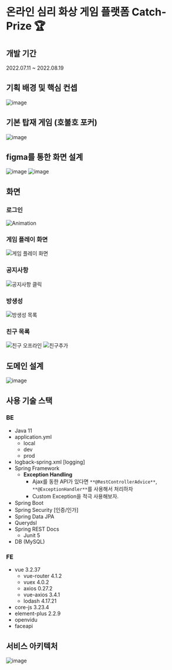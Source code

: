 # 온라인 심리 화상 게임 플랫폼 Catch-Prize 🏆

## 개발 기간
2022.07.11 ~ 2022.08.19

## 기획 배경 및 핵심 컨셉
![image](https://user-images.githubusercontent.com/97645988/195662771-d39210b3-4be9-4821-ac43-346658ff1e1d.png)


## 기본 탑재 게임 (호불호 포커)
![image](https://user-images.githubusercontent.com/97645988/195662421-18afbd84-0b46-4382-9dd7-9a3e5cb7e3f2.png)

## figma를 통한 화면 설계 
![image](https://user-images.githubusercontent.com/97645988/195662512-a1c6cbb9-a23c-4f58-979c-34d42e5e6355.png)
![image](https://user-images.githubusercontent.com/97645988/195662544-4a7dce8e-f67f-45b7-8eca-a91b50362ed2.png)



## 화면

### 로그인
![Animation](https://user-images.githubusercontent.com/97645988/195661747-ba2a1766-a061-482a-948b-567f2dbc3571.gif)

### 게임 플레이 화면
![게임 플레이 화면](https://user-images.githubusercontent.com/97645988/195663131-af03c014-cf45-4cbc-a8a2-4ac9376c28e2.png)


### 공지사항
![공지사항 클릭](https://user-images.githubusercontent.com/97645988/195661782-265c8238-8e7d-49a3-926c-3b79ce42bd9a.gif)

### 방생성
![방생성 목록](https://user-images.githubusercontent.com/97645988/195661797-3ca92c75-2b9f-4a3d-8ac4-0e6460d226a4.gif)

### 친구 목록

![친구 오프라인](https://user-images.githubusercontent.com/97645988/195661806-e9642ad8-bd4a-4898-95e0-32e2930fb794.gif)
![친구추가](https://user-images.githubusercontent.com/97645988/195661818-2305a949-fbe8-4f25-8e8a-6f8b224ba17b.gif)

## 도메인 설계 
![image](https://user-images.githubusercontent.com/97645988/195662269-537c8549-949d-4863-b9b4-e2bdd4bf2a19.png)

## 사용 기술 스택
### BE
- Java 11
- application.yml
    - local
    - dev
    - prod
- logback-spring.xml [logging]
- Spring Framework
    - **Exception Handling**
        - Ajax를 동한 API가 있다면 `**@RestControllerAdvice**`, `**@ExceptionHandler**`를 사용해서 처리하자
        - Custom Exception을 적극 사용해보자.
- Spring Boot
- Spring Security [인증/인가]
- Spring Data JPA
- Querydsl
- Spring REST Docs
    - Junit 5
- DB (MySQL)
### FE
- vue 3.2.37
    - vue-router 4.1.2
    - vuex 4.0.2
    - axios 0.27.2
    - vue-axios 3.4.1
    - lodash 4.17.21
- core-js 3.23.4
- element-plus 2.2.9
- openvidu
- faceapi

## 서비스 아키텍처
![image](https://user-images.githubusercontent.com/97645988/195662625-ecad268e-8126-443e-912c-4dacbe113047.png)
